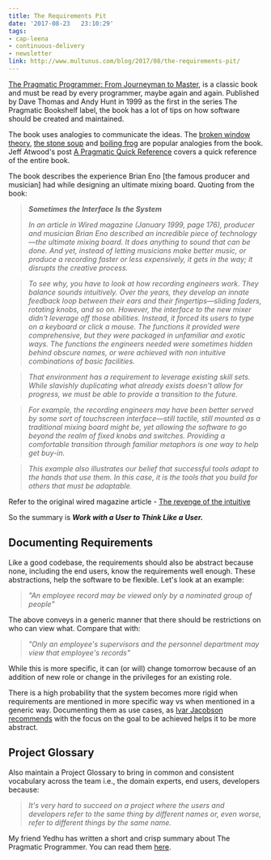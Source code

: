 ```yaml
---
title: The Requirements Pit
date: '2017-08-23	23:10:29'
tags: 
- cap-leena
- continuous-delivery
- newsletter
link: http://www.multunus.com/blog/2017/08/the-requirements-pit/
---
```


[The Pragmatic Programmer: From Journeyman to Master](https://www.amazon.com/Pragmatic-Programmer-Journeyman-Master/dp/020161622X/ref=sr_1_1?s=books&ie=UTF8&qid=1503455788&sr=1-1&keywords=pragmatic+programmer), is a classic book and must be read by every programmer, maybe again and again. Published by Dave Thomas and Andy Hunt in 1999 as the first in the series The Pragmatic Bookshelf label, the book has a lot of tips on how software should be created and maintained. 

The book uses analogies to communicate the ideas. The [broken window theory](https://en.wikipedia.org/wiki/Broken_windows_theory), [the stone soup](https://en.wikipedia.org/wiki/Stone_Soup) and [boiling frog](https://en.wikipedia.org/wiki/Boiling_frog) are popular analogies from the book. 
Jeff Atwood's post [A Pragmatic Quick Reference](https://blog.codinghorror.com/a-pragmatic-quick-reference/) covers a quick reference of the entire book.

The book describes the experience Brian Eno [the famous producer and musician] had while designing an ultimate mixing board. Quoting from the book:

>
>**_Sometimes the Interface Is the System_** 
>
>*In an article in Wired magazine (January 1999, page 176), producer and musician Brian Eno described an incredible piece of technology—the ultimate mixing board. It does anything to sound that can be done. And yet, instead of letting musicians make better music, or produce a recording faster or less expensively, it gets in the way; it disrupts the creative process.*

>*To see why, you have to look at how recording engineers work. They balance sounds intuitively. Over the years, they develop an innate feedback loop between their ears and their fingertips—sliding faders, rotating knobs, and so on. However, the interface to the new mixer didn't leverage off those abilities. Instead, it forced its users to type on a keyboard or click a mouse. The functions it provided were comprehensive, but they were packaged in unfamiliar and exotic ways. The functions the engineers needed were sometimes hidden behind obscure names, or were achieved with non intuitive combinations of basic facilities.*

>*That environment has a requirement to leverage existing skill sets. While slavishly duplicating what already exists doesn't allow for progress, we must be able to provide a transition to the future.*

>*For example, the recording engineers may have been better served by some sort of touchscreen interface—still tactile, still mounted as a traditional mixing board might be, yet allowing the software to go beyond the realm of fixed knobs and switches. Providing a comfortable transition through familiar metaphors is one way to help get buy-in.*

>*This example also illustrates our belief that successful tools adapt to the hands that use them. In this case, it is the tools that you build for others that must be adaptable.*

Refer to the original wired magazine article - [The revenge of the intuitive](https://www.wired.com/1999/01/eno/)

So the summary is ***Work with a User to Think Like a User.***

## Documenting Requirements
Like a good codebase, the requirements should also be abstract because none, including the end users, know the requirements well enough. These abstractions, help the software to be flexible. Let's look at an example:

>*"An employee record may be viewed only by a nominated group of people"*

The above conveys in a generic manner that there should be restrictions on who can view what. Compare that with:

>*"Only an employee's supervisors and the personnel department may view that employee's records"*

While this is more specific, it can (or will) change tomorrow because of an addition of new role or change in the privileges for an existing role. 

There is a high probability that the system becomes more rigid when requirements are mentioned in more specific way vs when mentioned in a generic way. Documenting them as use cases, as [Ivar Jacobson recommends](https://www.ivarjacobson.com/publications/white-papers/use-case-ebook) with the focus on the goal to be achieved helps it to be more abstract. 

## Project Glossary
Also maintain a Project Glossary to bring in common and consistent vocabulary across the team i.e., the domain experts, end users, developers because:

>*It's very hard to succeed on a project where the users and developers refer to the same thing by different names or, even worse, refer to different things by the same name.*

My friend Yedhu has written a short and crisp summary about The Pragmatic Programmer. You can read them [here](www.yedhukrishnan.blogspot.com/search/label/Pragmatic).

